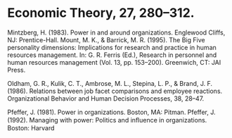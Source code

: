 # Economic Theory, 27, 280–312.

Mintzberg, H. (1983). Power in and around organizations. Englewood Cliffs, NJ: Prentice-Hall. Mount, M. K., & Barrick, M. R. (1995). The Big Five personality dimensions: Implications for research and practice in human resources management. In: G. R. Ferris (Ed.), Research in personnel and human resources management (Vol. 13, pp. 153–200). Greenwich, CT: JAI Press.

Oldham, G. R., Kulik, C. T., Ambrose, M. L., Stepina, L. P., & Brand, J. F. (1986). Relations between job facet comparisons and employee reactions. Organizational Behavior and Human Decision Processes, 38, 28–47.

Pfeffer, J. (1981). Power in organizations. Boston, MA: Pitman. Pfeffer, J. (1992). Managing with power: Politics and inﬂuence in organizations. Boston: Harvard